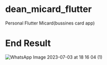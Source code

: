 # dean_micard_flutter
Personal Flutter Micard(bussines card app) 

End Result
=========================================

![WhatsApp Image 2023-07-03 at 18 16 04 (1)](https://github.com/Kaskedin/dean_micard_flutter/assets/81351618/fcea0cfc-ca1f-445d-b8f8-ce228fcd2b7c)
